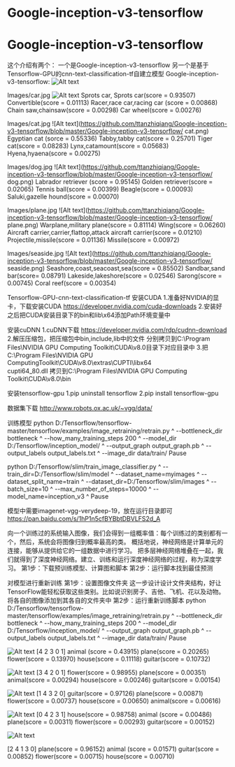 # Google-inception-v3-tensorflow


# Google-inception-v3-tensorflow
这个介绍有两个：
一个是Google-inception-v3-tensorflow
另一个是基于Tensorflow-GPU的cnn-text-classification-tf自建立模型
Google-inception-v3-tensorflow:
![Alt text](https://github.com/ttanzhiqiang/Google-inception-v3-tensorflow/blob/master/Google-inception-v3-tensorflow/car.png)

Images/car.jpg
![Alt text](https://github.com/ttanzhiqiang/Google-inception-v3-tensorflow/blob/master/Google-inception-v3-tensorflow/car.png)
Sprots car, Sprots car(score = 0.93507)
Convertible(score = 0.01113)
Racer,race car,racing car (score = 0.00868)
Chain saw,chainsaw(score = 0.00298)
Car wheel(score = 0.00276)


Images/cat.jpg
![Alt text](https://github.com/ttanzhiqiang/Google-inception-v3-tensorflow/blob/master/Google-inception-v3-tensorflow/ cat.png)
Egyptian cat (sorce = 0.55336)
Tabby,tabby cat(score = 0.25701)
Tiger cat(score = 0.08283)
Lynx,catamount(score = 0.05683)
Hyena,hyaena(score = 0.00275)

Images/dog.jpg
![Alt text](https://github.com/ttanzhiqiang/Google-inception-v3-tensorflow/blob/master/Google-inception-v3-tensorflow/ dog.png)
Labrador retriever (score = 0.95145)
Golden retriever(score = 0.02065)
Tennis ball(score = 0.00399)
Beagle(score = 0.00093)
Saluki,gazelle hound(score = 0.00070)


Images/plane.jpg
![Alt text](https://github.com/ttanzhiqiang/Google-inception-v3-tensorflow/blob/master/Google-inception-v3-tensorflow/ plane.png)
Warplane,military plane(score = 0.81114)
Wing(score = 0.06260)
Aircraft carrier,carrier,flattop,attack aircraft carrier(score = 0.01210)
Projectile,missile(score = 0.01136)
Missile(score = 0.00972)

Images/seaside.jpg
![Alt text](https://github.com/ttanzhiqiang/Google-inception-v3-tensorflow/blob/master/Google-inception-v3-tensorflow/ seaside.png)
Seashore,coast,seacoast,sea(score = 0.85502)
Sandbar,sand bar(score= 0.08791)
Lakeside,lakeshore(score = 0.02546)
Sarong(score = 0.00745)
Coral reef(score = 0.00354)



Tensorflow-GPU-cnn-text-classification-tf
安装CUDA
	1.准备好NVIDIA的显卡，下载安装CUDA
https://developer.nvidia.com/cuda-downloads
2.安装好之后把CUDA安装目录下的bin和lib\x64添加Path环境变量中

安装cuDNN
1.cuDNN下载
https://developer.nvidia.com/rdp/cudnn-download
2.解压压缩包，把压缩包中bin,include,lib中的文件
分别拷贝到C:\Program Files\NVIDIA GPU Computing Toolkit\CUDA\v8.0目录下对应目录中
3.把C:\Program Files\NVIDIA GPU ComputingToolkit\CUDA\v8.0\extras\CUPTI\libx64\
cupti64_80.dll
拷贝到C:\Program Files\NVIDIA GPU Computing Toolkit\CUDA\v8.0\bin

安装tensorflow-gpu
1.pip uninstall tensorflow
2.pip install tensorflow-gpu

数据集下载
http://www.robots.ox.ac.uk/~vgg/data/


训练模型
python D:/Tensorflow/tensorflow-master/tensorflow/examples/image_retraining/retrain.py ^
--bottleneck_dir bottleneck ^
--how_many_training_steps 200 ^
--model_dir D:/Tensorflow/inception_model/ ^
--output_graph output_graph.pb ^
--output_labels output_labels.txt ^
--image_dir data/train/
Pause


python D:/Tensorflow/slim/train_image_classifier.py ^
--train_dir=D:/Tensorflow/slim/model ^
--dataset_name=myimages ^
--dataset_split_name=train ^
--dataset_dir=D:/Tensorflow/slim/images ^
--batch_size=10 ^
--max_number_of_steps=10000 ^
--model_name=inception_v3 ^
Pause

模型中需要imagenet-vgg-verydeep-19，放在运行目录即可
https://pan.baidu.com/s/1hP1n5cfBYBbtDBVLFS2d_A

向一个训练过的系统输入图像，我们会得到一组概率值：每个训练过的类别都有一个，然后，系统会将图像归到概率最高的类。
概括地说，神经网络是计算单元的连接，能够从提供给它的一组数据中进行学习。
把多层神经网络堆叠在一起，我们就得到了深度神经网络。建立、训练和运行深度神经网络的过程，称为深度学习。
    第1步：下载预训练模型、计算图和脚本
    第2步：运行脚本找到最佳预测

对模型进行重新训练
第1步：设置图像文件夹
    这一步设计设计文件夹结构，好让TensorFlow能轻松获取这些类别。比如说识别房子、吉他、飞机、花以及动物。将各自的图像添加到其各自的文件夹中
第2步：运行重新训练脚本
python D:/Tensorflow/tensorflow-master/tensorflow/examples/image_retraining/retrain.py ^
--bottleneck_dir bottleneck ^
--how_many_training_steps 200 ^
--model_dir D:/Tensorflow/inception_model/ ^
--output_graph output_graph.pb ^
--output_labels output_labels.txt ^
--image_dir data/train/
Pause

![Alt text](https://github.com/ttanzhiqiang/Google-inception-v3-tensorflow/blob/master/bird.jpg)
[4 2 3 0 1]
animal (score = 0.43915)
plane(score = 0.20265)
flower(score = 0.13970)
house(score = 0.11118)
guitar(score = 0.10732)



![Alt text](https://github.com/ttanzhiqiang/Google-inception-v3-tensorflow/blob/master/flower.jpg)
[3 4 2 0 1]
flower(score = 0.98955)
plane(score = 0.00351)
animal(score = 0.00294)
house(score = 0.00246)
guitar(score = 0.00154)


![Alt text](https://github.com/ttanzhiqiang/Google-inception-v3-tensorflow/blob/master/guitar.jpg)
[1 4 3 2 0]
guitar(score = 0.97126)
plane(score = 0.00871)
flower(score = 0.00737)
house(score = 0.00650)
animal(score = 0.00616)


![Alt text](https://github.com/ttanzhiqiang/Google-inception-v3-tensorflow/blob/master/house.jpg)
[0 4 2 3 1]
house(score = 0.98758)
animal (score = 0.00486)
plane(score = 0.00311)
flower(score = 0.00293)
guitar(score = 0.00152)


![Alt text](https://github.com/ttanzhiqiang/Google-inception-v3-tensorflow/blob/master/plane.jpg)

[2 4 1 3 0]
plane(score = 0.96152)
animal (score = 0.01571)
guitar(score = 0.00852)
flower(score = 0.00715)
house(score = 0.00710)

